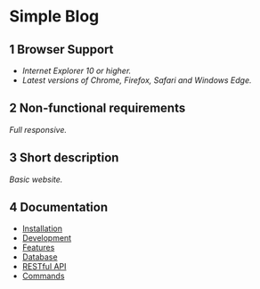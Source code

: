 # Simple Blog 

## 1 Browser Support

- *Internet Explorer 10 or higher.*
- *Latest versions of Chrome, Firefox, Safari and Windows Edge.*

## 2 Non-functional requirements

*Full responsive.*

## 3 Short description

*Basic website.*

## 4 Documentation

- [Installation](documentation/installation.md)
- [Development](documentation/development.md)
- [Features](documentation/features.md)
- [Database](documentation/database.md)
- [RESTful API](documentation/rest.md)
- [Commands](documentation/commands.md)
